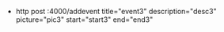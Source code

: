 - http post :4000/addevent title="event3" description="desc3" picture="pic3" start="start3" end="end3"

